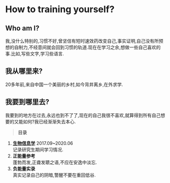 # **How to training yourself?**   
## Who am I?
我,没什么特别的,习惯不好,曾坚信有短时速效药改变自己,事实证明,自己没有所预想的自制力,不经意间就会回到习惯的轨道.现在在学习之余,想做一些自己喜欢的事.比如,写些文字,学习些语言.
## 我从哪里来?
20多年前,来自中国一个美丽的乡村,如今背井离乡,在外求学.
## 我要到哪里去?
我要到的地方在过去,永远也到不了了,现在的自己我很不喜欢,就算得到所有自己想要的又能如何?我已经渐渐失去本心.
>  **目录**
1. [**生物信息学**](https://whve.github.io/Bioinformatics/)  2017.09~2020.06  
记录研究生期间学习情况.
1. **正能量参考**  
蓬勃而发,正聋发聩之语,不应在安逸中淡忘.
1. **负能量实录**  
真实记录自己的阴暗,警醒不要在重回低谷.
